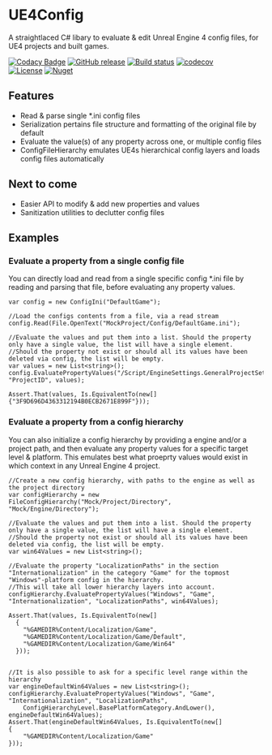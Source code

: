 # UE4Config

A straightlaced C# libary to evaluate & edit Unreal Engine 4 config files, for UE4 projects and built games.  

[![Codacy Badge](https://api.codacy.com/project/badge/Grade/f679eceb343c47d581494ad6b6b9f809)](https://app.codacy.com/manual/Wortex17/UE4Config?utm_source=github.com&utm_medium=referral&utm_content=Wortex17/UE4Config&utm_campaign=Badge_Grade_Dashboard)
[![GitHub release](https://img.shields.io/github/release/Wortex17/UE4Config)](https://github.com/Wortex17/UE4Config/releases/latest)
[![Build status](https://ci.appveyor.com/api/projects/status/f5tq5q3u4j87a0ux/branch/master?svg=true)](https://ci.appveyor.com/project/Wortex17/UE4Config/branch/master)
[![codecov](https://codecov.io/gh/Wortex17/UE4Config/branch/master/graph/badge.svg)](https://codecov.io/gh/Wortex17/UE4Config)  
[![License](https://img.shields.io/github/license/Wortex17/UE4Config)](https://raw.githubusercontent.com/Wortex17/UE4Config/master/LICENSE)
[![Nuget](https://img.shields.io/nuget/v/Infrablack.UE4Config)](https://www.nuget.org/packages/Infrablack.UE4Config)

## Features

* Read & parse single \*.ini config files
* Serialization pertains file structure and formatting of the original file by default
* Evaluate the value(s) of any property across one, or multiple config files
* ConfigFileHierarchy emulates UE4s hierarchical config layers and loads config files automatically

## Next to come

* Easier API to modify & add new properties and values
* Sanitization utilities to declutter config files

## Examples

### Evaluate a property from a single config file
You can directly load and read from a single specific config \*.ini file by reading and parsing that file, before evaluating any property values.
```
var config = new ConfigIni("DefaultGame");

//Load the configs contents from a file, via a read stream
config.Read(File.OpenText("MockProject/Config/DefaultGame.ini");

//Evaluate the values and put them into a list. Should the property only have a single value, the list will have a single element.
//Should the property not exist or should all its values have been deleted via config, the list will be empty.
var values = new List<string>();
config.EvaluatePropertyValues("/Script/EngineSettings.GeneralProjectSettings", "ProjectID", values);

Assert.That(values, Is.EquivalentTo(new[]{"3F9D696D4363312194B0ECB2671E899F"}));
```

### Evaluate a property from a config hierarchy
You can also initialize a config hierarchy by providing a engine and/or a project path, and then evaluate any property values for a specific target level & platform.
This emulates best what proeprty values would exist in which context in any Unreal Engine 4 project.

```
//Create a new config hierarchy, with paths to the engine as well as the project directory
var configHierarchy = new FileConfigHierarchy("Mock/Project/Directory", "Mock/Engine/Directory");

//Evaluate the values and put them into a list. Should the property only have a single value, the list will have a single element.
//Should the property not exist or should all its values have been deleted via config, the list will be empty.
var win64Values = new List<string>();

//Evaluate the property "LocalizationPaths" in the section "Internationalization" in the category "Game" for the topmost "Windows"-platform config in the hierarchy.
//This will take all lower hierarchy layers into account.
configHierarchy.EvaluatePropertyValues("Windows", "Game", "Internationalization", "LocalizationPaths", win64Values);

Assert.That(values, Is.EquivalentTo(new[]
  {
    "%GAMEDIR%Content/Localization/Game",
    "%GAMEDIR%Content/Localization/Game/Default",
    "%GAMEDIR%Content/Localization/Game/Win64"
  }));


//It is also possible to ask for a specific level range within the hierarchy
var engineDefaultWin64Values = new List<string>();
configHierarchy.EvaluatePropertyValues("Windows", "Game", "Internationalization", "LocalizationPaths",
    ConfigHierarchyLevel.BasePlatformCategory.AndLower(), engineDefaultWin64Values);
Assert.That(engineDefaultWin64Values, Is.EquivalentTo(new[]
{
    "%GAMEDIR%Content/Localization/Game"
}));

```
